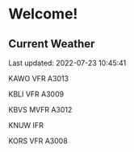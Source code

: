 # Welcome!

## Current Weather

Last updated: 2022-07-23 10:45:41

KAWO VFR A3013

KBLI VFR A3009

KBVS MVFR A3012

KNUW IFR 

KORS VFR A3008


